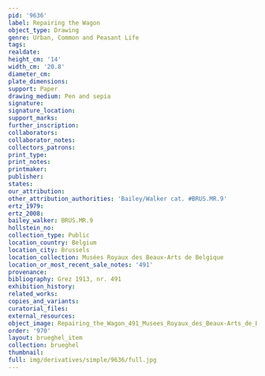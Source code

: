 ```yaml
---
pid: '9636'
label: Repairing the Wagon
object_type: Drawing
genre: Urban, Common and Peasant Life
tags: 
realdate: 
height_cm: '14'
width_cm: '20.8'
diameter_cm: 
plate_dimensions: 
support: Paper
drawing_medium: Pen and sepia
signature: 
signature_location: 
support_marks: 
further_inscription: 
collaborators: 
collaborator_notes: 
collectors_patrons: 
print_type: 
print_notes: 
printmaker: 
publisher: 
states: 
our_attribution: 
other_attribution_authorities: 'Bailey/Walker cat. #BRUS.MR.9'
ertz_1979: 
ertz_2008: 
bailey_walker: BRUS.MR.9
hollstein_no: 
collection_type: Public
location_country: Belgium
location_city: Brussels
location_collection: Musées Royaux des Beaux-Arts de Belgique
location_or_most_recent_sale_notes: '491'
provenance: 
bibliography: Grez 1913, nr. 491
exhibition_history: 
related_works: 
copies_and_variants: 
curatorial_files: 
external_resources: 
object_image: Repairing_the_Wagon_491_Musees_Royaux_des_Beaux-Arts_de_Belgique.jpg
order: '970'
layout: brueghel_item
collection: brueghel
thumbnail: 
full: img/derivatives/simple/9636/full.jpg
---
```

